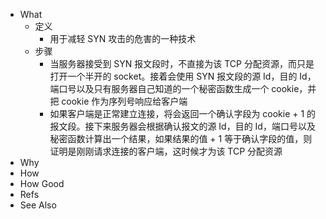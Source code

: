 - What
	- 定义
		- 用于减轻 SYN 攻击的危害的一种技术
	- 步骤
		- 当服务器接受到 SYN 报文段时，不直接为该 TCP 分配资源，而只是打开一个半开的 socket。接着会使用 SYN 报文段的源 Id，目的 Id，端口号以及只有服务器自己知道的一个秘密函数生成一个 cookie，并把 cookie 作为序列号响应给客户端
		- 如果客户端是正常建立连接，将会返回一个确认字段为 cookie + 1 的报文段。接下来服务器会根据确认报文的源 Id，目的 Id，端口号以及秘密函数计算出一个结果，如果结果的值 + 1 等于确认字段的值，则证明是刚刚请求连接的客户端，这时候才为该 TCP 分配资源
- Why
- How
- How Good
- Refs
- See Also
